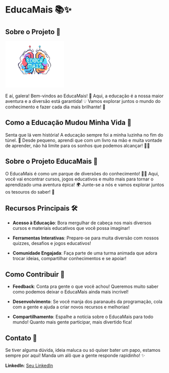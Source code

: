 # EducaMais 📚✨

## Sobre o Projeto 🚀

![EducaMais Logo](./public/assets/logoNavBar.png)

E aí, galera! Bem-vindos ao EducaMais! 🌟 Aqui, a educação é a nossa maior aventura e a diversão está garantida! 💡 Vamos explorar juntos o mundo do conhecimento e fazer cada dia mais brilhante! 🚀

## Como a Educação Mudou Minha Vida 🌟

Senta que lá vem história! A educação sempre foi a minha luzinha no fim do túnel. 💖 Desde pequeno, aprendi que com um livro na mão e muita vontade de aprender, não há limite para os sonhos que podemos alcançar! 📖✨

## Sobre o Projeto EducaMais 📖

O EducaMais é como um parque de diversões do conhecimento! 🎢💡 Aqui, você vai encontrar cursos, jogos educativos e muito mais para tornar o aprendizado uma aventura épica! 🌍 Junte-se a nós e vamos explorar juntos os tesouros do saber! 🌟

## Recursos Principais 🛠️

- **Acesso à Educação**: Bora mergulhar de cabeça nos mais diversos cursos e materiais educativos que você possa imaginar!

- **Ferramentas Interativas**: Prepare-se para muita diversão com nossos quizzes, desafios e jogos educativos!

- **Comunidade Engajada**: Faça parte de uma turma animada que adora trocar ideias, compartilhar conhecimentos e se apoiar!

## Como Contribuir 🙌

- **Feedback**: Conta pra gente o que você achou! Queremos muito saber como podemos deixar o EducaMais ainda mais incrível!

- **Desenvolvimento**: Se você manja dos paranauês da programação, cola com a gente e ajuda a criar novos recursos e melhorias!

- **Compartilhamento**: Espalhe a notícia sobre o EducaMais para todo mundo! Quanto mais gente participar, mais divertido fica!

## Contato 📧

Se tiver alguma dúvida, ideia maluca ou só quiser bater um papo, estamos sempre por aqui! Manda um alô que a gente responde rapidinho! ✨

**LinkedIn**: [Seu LinkedIn](https://www.linkedin.com/in/diogopolastrine/)
